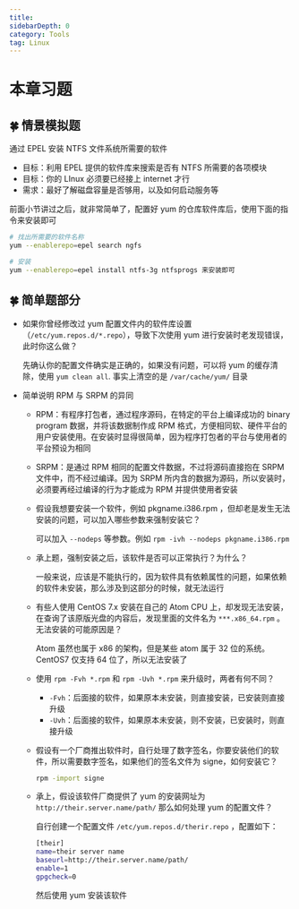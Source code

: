 ```yaml
---
title: 
sidebarDepth: 0 
category: Tools 
tag: Linux
---
```

# 本章习题

## 🍀 情景模拟题

通过 EPEL 安装 NTFS 文件系统所需要的软件

- 目标：利用 EPEL 提供的软件库来搜索是否有 NTFS 所需要的各项模块
- 目标：你的 LInux 必须要已经接上 internet 才行
- 需求：最好了解磁盘容量是否够用，以及如何启动服务等

前面小节讲过之后，就非常简单了，配置好 yum 的仓库软件库后，使用下面的指令来安装即可

```bash
# 找出所需要的软件名称
yum --enablerepo=epel search ngfs

# 安装
yum --enablerepo=epel install ntfs-3g ntfsprogs 来安装即可
```

## 🍀 简单题部分

- 如果你曾经修改过 yum 配置文件内的软件库设置（`/etc/yum.repos.d/*.repo`），导致下次使用 yum 进行安装时老发现错误，此时你这么做？

  先确认你的配置文件确实是正确的，如果没有问题，可以将 yum 的缓存清除，使用 `yum clean all`.  事实上清空的是 `/var/cache/yum/` 目录

- 简单说明 RPM 与 SRPM 的异同

  - RPM：有程序打包者，通过程序源码，在特定的平台上编译成功的 binary program 数据，并将该数据制作成 RPM 格式，方便相同软、硬件平台的用户安装使用。在安装时显得很简单，因为程序打包者的平台与使用者的平台预设为相同

  - SRPM：是通过 RPM 相同的配置文件数据，不过将源码直接抱在 SRPM 文件中，而不经过编译。因为 SRPM 所内含的数据为源码，所以安装时，必须要再经过编译的行为才能成为 RPM 并提供使用者安装

  - 假设我想要安装一个软件，例如 pkgname.i386.rpm ，但却老是发生无法安装的问题，可以加入哪些参数来强制安装它？

    可以加入 `--nodeps` 等参数。例如 `rpm -ivh --nodeps pkgname.i386.rpm`

  - 承上题，强制安装之后，该软件是否可以正常执行？为什么？

    一般来说，应该是不能执行的，因为软件具有依赖属性的问题，如果依赖的软件未安装，那么涉及到这部分的时候，就无法运行

  - 有些人使用 CentOS 7.x 安装在自己的 Atom CPU 上，却发现无法安装，在查询了该原版光盘的内容后，发现里面的文件名为 `***.x86_64.rpm` 。无法安装的可能原因是？

    Atom 虽然也属于 x86 的架构，但是某些 atom 属于 32 位的系统。 CentOS7 仅支持 64 位了，所以无法安装了

  - 使用 `rpm -Fvh *.rpm` 和 `rpm -Uvh *.rpm` 来升级时，两者有何不同？

    - `-Fvh`：后面接的软件，如果原本未安装，则直接安装，已安装则直接升级
    - `-Uvh`：后面接的软件，如果原本未安装，则不安装，已安装时，则直接升级

  - 假设有一个厂商推出软件时，自行处理了数字签名，你要安装他们的软件，所以需要数字签名，如果他们的签名文件为 signe，如何安装它？

    ```bash
    rpm -import signe
    ```

  - 承上，假设该软件厂商提供了 yum 的安装网址为 `http://their.server.name/path/` 那么如何处理 yum 的配置文件？

    自行创建一个配置文件 `/etc/yum.repos.d/therir.repo` ，配置如下：

    ```bash
    [their]
    name=their server name
    baseurl=http://their.server.name/path/
    enable=1
    gpgcheck=0
    ```

    然后使用 yum 安装该软件